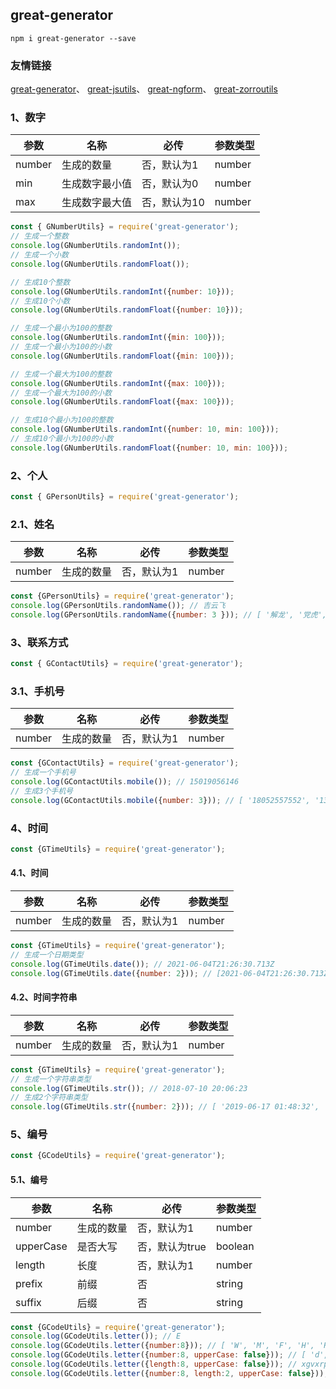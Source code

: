 ## great-generator
```
npm i great-generator --save
```
### 友情链接
[great-generator](https://www.npmjs.com/package/great-generator)、
[great-jsutils](https://www.npmjs.com/package/great-jsutils)、
[great-ngform](https://www.npmjs.com/package/great-ngform)、
[great-zorroutils](https://www.npmjs.com/package/great-zorroutils)

### 1、数字
| 参数 | 名称 | 必传 | 参数类型
| ------ | ------ | ------ | ------ |
| number | 生成的数量 | 否，默认为1 | number |
| min | 生成数字最小值 | 否，默认为0 | number |
| max | 生成数字最大值 | 否，默认为10 | number |
```js
const { GNumberUtils} = require('great-generator');
// 生成一个整数
console.log(GNumberUtils.randomInt());
// 生成一个小数
console.log(GNumberUtils.randomFloat());
```
```js
// 生成10个整数
console.log(GNumberUtils.randomInt({number: 10}));
// 生成10个小数
console.log(GNumberUtils.randomFloat({number: 10}));
```
```js
// 生成一个最小为100的整数
console.log(GNumberUtils.randomInt({min: 100}));
// 生成一个最小为100的小数
console.log(GNumberUtils.randomFloat({min: 100}));
```
```js
// 生成一个最大为100的整数
console.log(GNumberUtils.randomInt({max: 100}));
// 生成一个最大为100的小数
console.log(GNumberUtils.randomFloat({max: 100}));
```
```js
// 生成10个最小为100的整数
console.log(GNumberUtils.randomInt({number: 10, min: 100}));
// 生成10个最小为100的小数
console.log(GNumberUtils.randomFloat({number: 10, min: 100}));
```
### 2、个人
```js
const { GPersonUtils} = require('great-generator');
```
### 2.1、姓名
| 参数 | 名称 | 必传 | 参数类型
| ------ | ------ | ------ | ------ |
| number | 生成的数量 | 否，默认为1 | number |
```js
const {GPersonUtils} = require('great-generator');
console.log(GPersonUtils.randomName()); // 吉云飞
console.log(GPersonUtils.randomName({number: 3 })); // [ '解龙', '党虎', '卜霞霞' ]
```

### 3、联系方式
```js
const { GContactUtils} = require('great-generator');
```
### 3.1、手机号
| 参数 | 名称 | 必传 | 参数类型
| ------ | ------ | ------ | ------ |
| number | 生成的数量 | 否，默认为1 | number |
```js
const {GContactUtils} = require('great-generator');
// 生成一个手机号
console.log(GContactUtils.mobile()); // 15019056146
// 生成3个手机号
console.log(GContactUtils.mobile({number: 3})); // [ '18052557552', '13822156849', '15667326112' ]
```

### 4、时间
```js
const {GTimeUtils} = require('great-generator');
```
#### 4.1、时间
| 参数 | 名称 | 必传 | 参数类型
| ------ | ------ | ------ | ------ |
| number | 生成的数量 | 否，默认为1 | number |
```js
const {GTimeUtils} = require('great-generator');
// 生成一个日期类型
console.log(GTimeUtils.date()); // 2021-06-04T21:26:30.713Z
console.log(GTimeUtils.date({number: 2})); // [2021-06-04T21:26:30.713Z, 2021-06-04T21:26:30.713Z]
```
#### 4.2、时间字符串
| 参数 | 名称 | 必传 | 参数类型
| ------ | ------ | ------ | ------ |
| number | 生成的数量 | 否，默认为1 | number |
```js
const {GTimeUtils} = require('great-generator');
// 生成一个字符串类型
console.log(GTimeUtils.str()); // 2018-07-10 20:06:23
// 生成2个字符串类型
console.log(GTimeUtils.str({number: 2})); // [ '2019-06-17 01:48:32', '2024-10-06 21:30:29' ]

```

### 5、编号
```js
const {GCodeUtils} = require('great-generator');
```
#### 5.1、编号
| 参数 | 名称 | 必传 | 参数类型
| ------ | ------ | ------ | ------ |
| number | 生成的数量 | 否，默认为1 | number |
| upperCase | 是否大写 | 否，默认为true | boolean |
| length | 长度 | 否，默认为1 | number |
| prefix | 前缀 | 否 | string |
| suffix | 后缀 | 否 | string |
```js
const {GCodeUtils} = require('great-generator');
console.log(GCodeUtils.letter()); // E
console.log(GCodeUtils.letter({number:8})); // [ 'W', 'M', 'F', 'H', 'R', 'L', 'H', 'T', 'S' ]
console.log(GCodeUtils.letter({number:8, upperCase: false})); // [ 'd', 'd', 'c', 'w', 'r', 'e', 'u', 'u', 'y' ]
console.log(GCodeUtils.letter({length:8, upperCase: false})); // xgvxrpyb
console.log(GCodeUtils.letter({number:8, length:2, upperCase: false})); // [ 'rylkpddf', 'lguhovtx' ]
```
